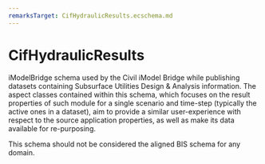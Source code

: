 ```yaml
---
remarksTarget: CifHydraulicResults.ecschema.md
---
```


# CifHydraulicResults

iModelBridge schema used by the Civil iModel Bridge while publishing datasets containing Subsurface Utilities Design & Analysis information. The aspect classes contained within this schema, which focuses on the result properties of such module for a single scenario and time-step (typically the active ones in a dataset), aim to provide a similar user-experience with respect to the source application properties, as well as make its data available for re-purposing. 

This schema should not be considered the aligned BIS schema for any domain.